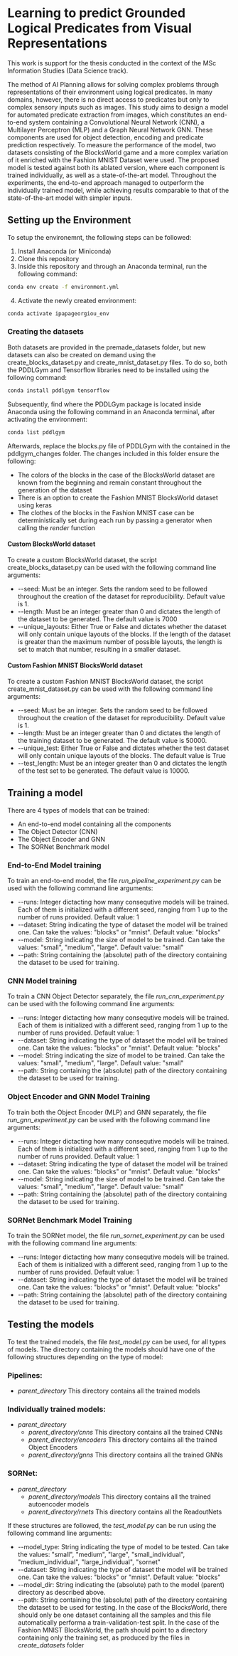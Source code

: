 # Learning to predict Grounded Logical Predicates from Visual Representations

This work is support for the thesis conducted in the context of the MSc Information Studies (Data Science track).

The method of AI Planning allows for solving complex problems through representations of their environment using logical predicates. In many domains, however, there is no direct access to predicates but only to complex sensory inputs such as images. This study aims to design a model for automated predicate extraction from images, which constitutes an end-to-end system containing a Convolutional Neural Network (CNN), a Multilayer Perceptron (MLP) and a Graph Neural Network GNN. These components are used for object detection, encoding and predicate prediction respectively. To measure the performance of the model, two datasets consisting of the BlocksWorld game and a more complex variation of it enriched with the Fashion MNIST Dataset were used. The proposed model is tested against both its ablated version, where each component is trained individually, as well as a state-of-the-art model. Throughout the experiments, the end-to-end approach managed to outperform the individually trained model, while achieving results comparable to that of the state-of-the-art model with simpler inputs.

## Setting up the Environment

To setup the environemnt, the following steps can be followed:

1. Install Anaconda (or Miniconda)
2. Clone this repository
3. Inside this repository and through an Anaconda terminal, run the following command:
```sh
conda env create -f environment.yml
```
4. Activate the newly created environment:
```sh
conda activate ipapageorgiou_env
```

### Creating the datasets

Both datasets are provided in the premade_datasets folder, but new datasets can also be created on demand using the create_blocks_dataset.py and create_mnist_dataset.py files. To do so, both the PDDLGym and Tensorflow libraries need to be installed using the following command:

```sh
conda install pddlgym tensorflow
```

Subsequently, find where the PDDLGym package is located inside Anaconda using the following command in an Anaconda terminal, after activating the environment:

```sh
conda list pddlgym
```

Afterwards, replace the blocks.py file of PDDLGym with the contained in the pddlgym_changes folder. The changes included in this folder ensure the following:
- The colors of the blocks in the case of the BlocksWorld dataset are known from the beginning and remain constant throughout the generation of the dataset
- There is an option to create the Fashion MNIST BlocksWorld dataset using keras
- The clothes of the blocks in the Fashion MNIST case can be deterministically set during each run by passing a generator when calling the *render* function

#### Custom BlocksWorld dataset
To create a custom BlocksWorld dataset, the script create_blocks_dataset.py can be used with the following command line arguments:
- --seed: Must be an integer. Sets the random seed to be followed throughout the creation of the dataset for reproducibility. Default value is 1.
- --length: Must be an integer greater than 0 and dictates the length of the dataset to be generated. The default value is 7000
- --unique_layouts: Either True or False and dictates whether the dataset will only contain unique layouts of the blocks. If the length of the dataset is greater than the maximum number of possible layouts, the length is set to match that number, resulting in a smaller dataset.

#### Custom Fashion MNIST BlocksWorld dataset
To create a custom Fashion MNIST BlocksWorld dataset, the script create_mnist_dataset.py can be used with the following command line arguments:
- --seed: Must be an integer. Sets the random seed to be followed throughout the creation of the dataset for reproducibility. Default value is 1.
- --length: Must be an integer greater than 0 and dictates the length of the training dataset to be generated. The default value is 50000.
- --unique_test: Either True or False and dictates whether the test dataset will only contain unique layouts of the blocks. The default value is True
- --test_length: Must be an integer greater than 0 and dictates the length of the test set to be generated. The default value is 10000.

## Training a model

There are 4 types of models that can be trained:
- An end-to-end model containing all the components
- The Object Detector (CNN)
- The Object Encoder and GNN
- The SORNet Benchmark model

### End-to-End Model training
To train an end-to-end model, the file *run_pipeline_experiment.py* can be used with the following command line arguments:
- --runs: Integer dictacting how many consequtive models will be trained. Each of them is initialized with a different seed, ranging from 1 up to the number of runs provided. Default value: 1
- --dataset: String indicating the type of dataset the model will be trained one. Can take the values: "blocks" or "mnist". Default value: "blocks"
- --model: String indicating the size of model to be trained. Can take the values: "small", "medium", "large". Default value: "small"
- --path: String containing the (absolute) path of the directory containing the dataset to be used for training.

### CNN Model training
To train a CNN Object Detector separately, the file *run_cnn_experiment.py* can be used with the following command line arguments:
- --runs: Integer dictacting how many consequtive models will be trained. Each of them is initialized with a different seed, ranging from 1 up to the number of runs provided. Default value: 1
- --dataset: String indicating the type of dataset the model will be trained one. Can take the values: "blocks" or "mnist". Default value: "blocks"
- --model: String indicating the size of model to be trained. Can take the values: "small", "medium", "large". Default value: "small"
- --path: String containing the (absolute) path of the directory containing the dataset to be used for training.

### Object Encoder and GNN Model Training
To train both the Object Encoder (MLP) and GNN separately, the file *run_gnn_experiment.py* can be used with the following command line arguments:
- --runs: Integer dictacting how many consequtive models will be trained. Each of them is initialized with a different seed, ranging from 1 up to the number of runs provided. Default value: 1
- --dataset: String indicating the type of dataset the model will be trained one. Can take the values: "blocks" or "mnist". Default value: "blocks"
- --model: String indicating the size of model to be trained. Can take the values: "small", "medium", "large". Default value: "small"
- --path: String containing the (absolute) path of the directory containing the dataset to be used for training.

### SORNet Benchmark Model Training
To train the SORNet model, the file *run_sornet_experiment.py* can be used with the following command line arguments:
- --runs: Integer dictacting how many consequtive models will be trained. Each of them is initialized with a different seed, ranging from 1 up to the number of runs provided. Default value: 1
- --dataset: String indicating the type of dataset the model will be trained one. Can take the values: "blocks" or "mnist". Default value: "blocks"
- --path: String containing the (absolute) path of the directory containing the dataset to be used for training.

## Testing the models

To test the trained models, the file *test_model.py* can be used, for all types of models. The directory containing the models should have one of the following structures depending on the type of model:

### Pipelines:
* *parent_directory* This directory contains all the trained models

### Individually trained models:
* *parent_directory*
  * *parent_directory/cnns* This directory contains all the trained CNNs
  * *parent_directory/encoders* This directory contains all the trained Object Encoders
  * *parent_directory/gnns* This directory contains all the trained GNNs

### SORNet:
* *parent_directory*
  * *parent_directory/models* This directory contains all the trained autoencoder models
  * *parent_directory/rnets* This directory contains all the ReadoutNets
 
If these structures are followed, the *test_model.py* can be run using the following command line arguments:
- --model_type: String indicating the type of model to be tested. Can take the values: "small", "medium", "large", "small_individual", "medium_individual", "large_individual", "sornet"
- --dataset: String indicating the type of dataset the model will be trained one. Can take the values: "blocks" or "mnist". Default value: "blocks"
- --model_dir: String indicating the (absolute) path to the model (parent) directory as described above.
- --path: String containing the (absolute) path of the directory containing the dataset to be used for testing. In the case of the BlocksWorld, there should only be one dataset containing all the samples and this file automatically performa a train-validation-test split. In the case of the Fashion MNIST BlocksWorld, the path should point to a directory containing only the training set, as produced by the files in *create_datasets* folder
